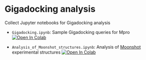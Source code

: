 # Gigadocking analysis

Collect Jupyter notebooks for Gigadocking analysis

- `Gigadocking.ipynb`: Sample Gigadocking queries for Mpro
   [![Open In Colab](https://colab.research.google.com/assets/colab-badge.svg)](https://colab.research.google.com/github/jglaser/gigadocking_notebooks/blob/main/Gigadocking.ipynb)
   
- `Analysis_of_Moonshot_structures.ipynb`: Analysis of [Moonshot](https://postera.ai) experimental structures
   [![Open In Colab](https://colab.research.google.com/assets/colab-badge.svg)](https://colab.research.google.com/github/jglaser/gigadocking_notebooks/blob/main/Analysis_of_Moonshot_structures.ipynb)
